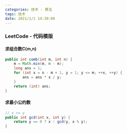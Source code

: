 ```yaml
---
categories: 技术 - 算法
tags: 技术
date: 2021/1/1 14:30:00
---
```


### LeetCode - 代码模版

#### 求组合数C(m,n)

```java
public int comb(int m, int n) {
    m = Math.min(m, n - m);
    long ans = 1;
    for (int x = n - m + 1, y = 1; y <= m; ++x, ++y) {
        ans = ans * x / y;
    }
    return (int) ans;
}
```



#### 求最小公约数

```java
// x >= y
public int gcd(int x, int y) {
    return y == 0 ? x : gcd(y, x % y);
}
```

<!--more-->

